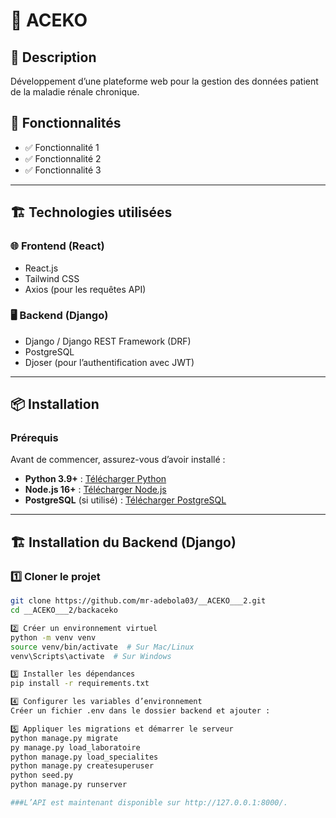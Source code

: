 # 🎵 ACEKO

## 📖 Description
Développement d’une plateforme web pour la gestion des données patient de la 
maladie rénale chronique. 

## 🚀 Fonctionnalités
- ✅ Fonctionnalité 1
- ✅ Fonctionnalité 2
- ✅ Fonctionnalité 3

---

## 🏗️ Technologies utilisées
### 🌐 Frontend (React)
- React.js
- Tailwind CSS 
- Axios (pour les requêtes API)

### 🖥️ Backend (Django)
- Django / Django REST Framework (DRF)
- PostgreSQL 
- Djoser (pour l’authentification avec JWT)

---

## 📦 Installation

###  Prérequis
Avant de commencer, assurez-vous d’avoir installé :
- **Python 3.9+** : [Télécharger Python](https://www.python.org/downloads/)
- **Node.js 16+** : [Télécharger Node.js](https://nodejs.org/)
- **PostgreSQL** (si utilisé) : [Télécharger PostgreSQL](https://www.postgresql.org/download/)

---

## 🏗 Installation du Backend (Django)

### 1️⃣ Cloner le projet
```bash
git clone https://github.com/mr-adebola03/__ACEKO___2.git
cd __ACEKO___2/backaceko

2️⃣ Créer un environnement virtuel
python -m venv venv
source venv/bin/activate  # Sur Mac/Linux
venv\Scripts\activate  # Sur Windows

3️⃣ Installer les dépendances
pip install -r requirements.txt

4️⃣ Configurer les variables d’environnement
Créer un fichier .env dans le dossier backend et ajouter :

5️⃣ Appliquer les migrations et démarrer le serveur
python manage.py migrate
py manage.py load_laboratoire    
python manage.py load_specialites
python manage.py createsuperuser  
python seed.py
python manage.py runserver

###L’API est maintenant disponible sur http://127.0.0.1:8000/.

